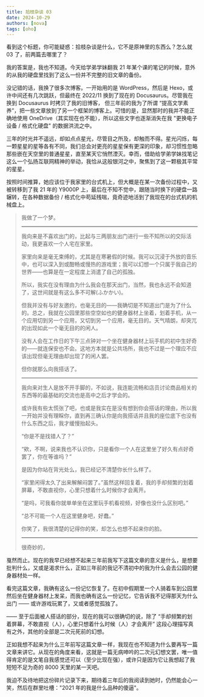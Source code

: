 ```yaml
---
title: 拾枝杂谈 03
date: 2024-10-29
authors: [nova]
tags: [oho]
---
```


看到这个标题，你可能疑惑：拾枝杂谈是什么，它不是原神里的东西么？怎么就 03 了，前两篇去哪里了？

我的答案是，我也不知道。今天给学弟学妹翻我 21 年某个课的笔记的时候，意外的从我的硬盘里找到了这么一份并不完整的旧文章的备份。

<!--truncate-->

没记错的话，我换了很多次博客。一开始用的是 WordPress，然后是 Hexo，或许中间还有几次跳跃，但最终在 2022/11 换到了现在的 Docusaurus。尽管我在换到 Docusaurus 时拷贝了我的旧博客， 但三年前的我为了所谓 “提高文学素养”，把一些文章放到了另一个框架的博客上。可惜的是，显然那时的我并不能正确地使用 OneDrive（其实现在也不能），所以这些文字也逐渐消失在我 "更换电子设备 / 格式化硬盘" 的数据洪流之中。

三年的时光并不遥远，却如点点星光，尽管目之所及，却触而不得。星光闪烁，每一颗星星的星等各有不同，我们总会对更亮的星星保有更深的印象，却习惯性忽略那些嵌在天空里的普通星星，直至某天它悄然湮灭。幸而，借助给学弟学妹找笔记这么一个弘扬互联网精神的举动，我恰从这般银河之中，聚焦到了这一颗极其平常的星星。

按照时间推算，她应该位于我家里的台式机上，但大概是在某一次备份过程中，又被转移到了我 21 年的 Y9000P 上，最后在不知不觉中，跟随当时换下的硬盘一路辗转，在各种数据备份 / 格式化中苟延残喘，竟奇迹地活到了我现在的台式机的机械盘上。

> 我做了一个梦。
>
> ---
>
> 我向来是不喜欢出门的，比起与三两朋友出门进行一些不知所以的交际活动，我更喜欢一个人宅在家里。
>
> 家里向来是毫无束缚的，尤其是在寒暑假的时候。我可以沉浸于外放的音乐中，也可以深入到或酣畅或慢热的游戏里；我可以幻想一个只属于我自己的世界——也算是在一定程度上消遣了自己的孤独。
>
> 所以，我实在没有理由为什么我会在那天出门，当然，我也永远不会知道了，这世间就是有这么多不可解(ふかかい)。
>
> 但我并没有与好友邀约，也毫无目的——我确切是不知道出门是为了什么的。总之，我就在公园里那些空空如也的健身器材上坐着，划着手机，从一个应用切到另一个应用，又切到另一个应用，毫无目的。天气晴朗，却突兀的出现如此一个毫无目的的闲人。
>
> 没有人会在工作日的下午三点钟对一个坐在健身器材上玩手机的初中生好奇的——就连保安也不会。这地方本就是公共场所，我也不过是一个理应不应该出现但毫无理由却出现了的闲人罢。
>
> 但你就那么向我搭话了。
>
> ---
>
> 我向来对生人是放不开手脚的，不如说，我连能流畅和店员讨论商品相关的东西等的最基础的交流也是高中之后才学会的。
>
> 或许我有些太慌张了吧，也或是我实在是没有想到你会搭话的理由，所以我一开始并没有理睬你，直到再三确认你是向我搭话并且我的座位底下也没有什么东西之后，我才缓慢抬起头。
>
> “你是不是找错人了？”
>
> “欸，不啊，说来我也不认识你，只是看你一个人在这里坐了好久有点好奇罢了，你在等谁吗？”
>
> 是因为你站在背光处么，我已经记不清楚你长什么样了。
>
> “家里闲得太久了出来解解闷罢了。”虽然这样回复着，我的手却频繁的划着屏幕，不敢直视你，心里只想着什么时候你才会离开。
>
> “是吗，可我看你就单单坐在这里玩手机看视频，好像也没什么区别吧。”
>
> “总不可能一个人在这里健身吧，好蠢。”
>
> 你笑了，我很清楚的记得你的笑，却怎么也想不起来你的脸。
>
> ---
>
> 很奇妙的，

戛然而止。现在的我早已经想不起来三年前我写下这篇文章的意义是什么，是想要批判什么，又或是渴求什么，正如三年前的我记不清初中的我为什么会去公园的健身器材处一样。

看完这篇文章，我确有这么一份记忆恢复了。在初中假期里一个人骑着车到公园里然后坐在健身器材上发呆，而我也确有这么一份记忆，它告诉我不记得那天为什么出门 —— 或许游戏玩累了，又或者感觉孤独了。

—— 至于后面被人搭话的部分，现在的我可以很确切的说，除了 “手却频繁的划着屏幕，不敢直视（人），心里只想着什么时候（人）才会离开” 这段心理描写真有之外，其他的全部是二次元死前的幻想。

正如我想不起来为什么三年前写这篇文章一样，我现在也不知道为什么要再写一篇文章来讲它。从现在的角度来看，这就是一篇无病呻吟的二次元幻想文罢，唯一值得肯定的是文笔自我感觉还可以（至少比现在强），或许只是因为它让我想起了我短短不足为奇的 8000 天里的某一天吧。

我迫不及待地把这份碎片记录下来，期待着三年后的我阅读到她时，仍然能会心一笑，然后在群里吐槽："2021 年的我是什么品种的傻逼"。
